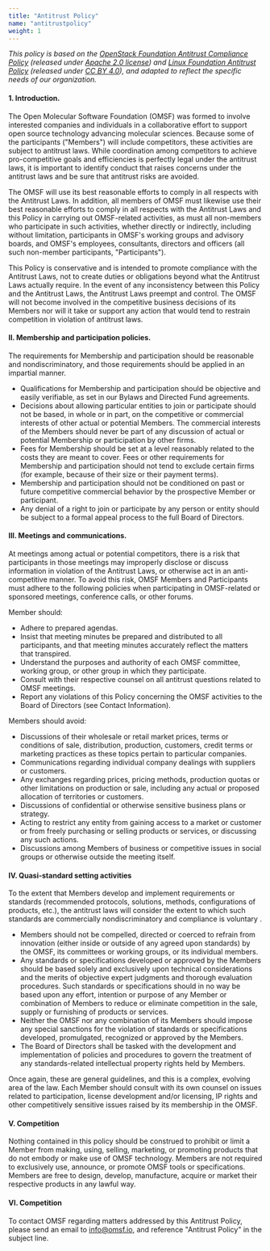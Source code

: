 ```yaml
---
title: "Antitrust Policy"
name: "antitrustpolicy"
weight: 1
---
```


_This policy is based on the_ [_OpenStack Foundation Antitrust Compliance Policy_](https://www.openstack.org/legal/antitrust-compliance-policy/) _(released under_ [_Apache 2.0 license_](https://www.apache.org/licenses/LICENSE-2.0)_) and_ [_Linux Foundation Antitrust Policy_](https://www.linuxfoundation.org/antitrust-policy) _(released under_ [_CC BY 4.0_](https://creativecommons.org/licenses/by/4.0/)_), and adapted to reflect the specific needs of our organization._

#### 1. Introduction.

The Open Molecular Software Foundation (OMSF) was formed to involve interested companies and individuals in a collaborative effort to support open source technology advancing molecular sciences. Because some of the participants (&quot;Members&quot;) will include competitors, these activities are subject to antitrust laws. While coordination among competitors to achieve pro-competitive goals and efficiencies is perfectly legal under the antitrust laws, it is important to identify conduct that raises concerns under the antitrust laws and be sure that antitrust risks are avoided.

The OMSF will use its best reasonable efforts to comply in all respects with the Antitrust Laws.  In addition, all members of OMSF must likewise use their best reasonable efforts to comply in all respects with the Antitrust Laws and this Policy in carrying out OMSF-related activities, as must all non-members who participate in such activities, whether directly or indirectly, including without limitation, participants in OMSF&#39;s working groups and advisory boards, and OMSF&#39;s employees, consultants, directors and officers (all such non-member participants, &quot;Participants&quot;).

This Policy is conservative and is intended to promote compliance with the Antitrust Laws, not to create duties or obligations beyond what the Antitrust Laws actually require. In the event of any inconsistency between this Policy and the Antitrust Laws, the Antitrust Laws preempt and control. The OMSF will not become involved in the competitive business decisions of its Members nor will it take or support any action that would tend to restrain competition in violation of antitrust laws.

#### II. Membership and participation policies.

The requirements for Membership and participation should be reasonable and nondiscriminatory, and those requirements should be applied in an impartial manner.

- Qualifications for Membership and participation should be objective and easily verifiable, as set in our Bylaws and Directed Fund agreements.
- Decisions about allowing particular entities to join or participate should not be based, in whole or in part, on the competitive or commercial interests of other actual or potential Members. The commercial interests of the Members should never be part of any discussion of actual or potential Membership or participation by other firms.
- Fees for Membership should be set at a level reasonably related to the costs they are meant to cover. Fees or other requirements for Membership and participation should not tend to exclude certain firms (for example, because of their size or their payment terms).
- Membership and participation should not be conditioned on past or future competitive commercial behavior by the prospective Member or participant.
- Any denial of a right to join or participate by any person or entity should be subject to a formal appeal process to the full Board of Directors.

#### III. Meetings and communications.

At meetings among actual or potential competitors, there is a risk that participants in those meetings may improperly disclose or discuss information in violation of the Antitrust Laws, or otherwise act in an anti-competitive manner.  To avoid this risk, OMSF Members and Participants must adhere to the following policies when participating in OMSF-related or sponsored meetings, conference calls, or other forums.

Member should:

- Adhere to prepared agendas.
- Insist that meeting minutes be prepared and distributed to all participants, and that meeting minutes accurately reflect the matters that transpired.
- Understand the purposes and authority of each OMSF committee, working group, or other group in which they participate.
- Consult with their respective counsel on all antitrust questions related to OMSF meetings.
- Report any violations of this Policy concerning the OMSF activities to the Board of Directors (see Contact Information).

Members should avoid:

- Discussions of their wholesale or retail market prices, terms or conditions of sale, distribution, production, customers, credit terms or marketing practices as these topics pertain to particular companies.
- Communications regarding individual company dealings with suppliers or customers.
- Any exchanges regarding prices, pricing methods, production quotas or other limitations on production or sale, including any actual or proposed allocation of territories or customers.
- Discussions of confidential or otherwise sensitive business plans or strategy.
- Acting to restrict any entity from gaining access to a market or customer or from freely purchasing or selling products or services, or discussing any such actions.
- Discussions among Members of business or competitive issues in social groups or otherwise outside the meeting itself.

#### IV. Quasi-standard setting activities

To the extent that Members develop and implement requirements or standards (recommended protocols, solutions, methods, configurations of products, etc.), the antitrust laws will consider the extent to which such standards are commercially nondiscriminatory and compliance is voluntary .

- Members should not be compelled, directed or coerced to refrain from innovation (either inside or outside of any agreed upon standards) by the OMSF, its committees or working groups, or its individual members.
- Any standards or specifications developed or approved by the Members should be based solely and exclusively upon technical considerations and the merits of objective expert judgments and thorough evaluation procedures. Such standards or specifications should in no way be based upon any effort, intention or purpose of any Member or combination of Members to reduce or eliminate competition in the sale, supply or furnishing of products or services.
- Neither the OMSF nor any combination of its Members should impose any special sanctions for the violation of standards or specifications developed, promulgated, recognized or approved by the Members.
- The Board of Directors shall be tasked with the development and implementation of policies and procedures to govern the treatment of any standards-related intellectual property rights held by Members.

Once again, these are general guidelines, and this is a complex, evolving area of the law. Each Member should consult with its own counsel on issues related to participation, license development and/or licensing, IP rights and other competitively sensitive issues raised by its membership in the OMSF.

#### V. Competition

Nothing contained in this policy should be construed to prohibit or limit a Member from making, using, selling, marketing, or promoting products that do not embody or make use of OMSF technology. Members are not required to exclusively use, announce, or promote OMSF tools or specifications. Members are free to design, develop, manufacture, acquire or market their respective products in any lawful way.

#### VI. Competition

To contact OMSF regarding matters addressed by this Antitrust Policy, please send an email to info@omsf.io, and reference &quot;Antitrust Policy&quot; in the subject line.

